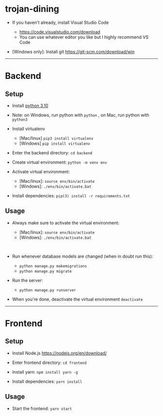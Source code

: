 # trojan-dining

- If you haven't already, install Visual Studio Code 
    - https://code.visualstudio.com/download
    - You can use whatever editor you like but I highly recommend VS Code

- \[Windows only]: Install git 
https://git-scm.com/download/win

---
# Backend

## Setup

- Install <a href="https://www.python.org/downloads/">python 3.10</a>

- Note: on Windows, run python with `python` , on Mac, run python with `python3`

- Install virtualenv 
    - [Mac/linux] `pip3 install virtualenv`
    - [Windows] `pip install virtualenv`

- Enter the backend directory: `cd backend`

- Create virtual environment: `python -m venv env`

- Activate virtual environment:
    - \[Mac/linux]: `source env/bin/activate`
    - \[Windows]: `./env/bin/activate.bat`

- Install dependencies:
`pip(3) install -r requirements.txt`

## Usage

- Always make sure to activate the virtual environment:

    - \[Mac/linux]: `source env/bin/activate`
    - \[Windows]: `./env/bin/activate.bat`

<br/>

- Run whenever database models are changed (when in doubt run this):
    - `python manage.py makemigrations`
    - `python manage.py migrate`

- Run the server:
    - `python manage.py runserver`

- When you're done, deactivate the virtual environment `deactivate`

---
# Frontend

## Setup

- Install Node.js https://nodejs.org/en/download/

- Enter frontend directory:
`cd frontend`

- Install yarn: `npm install yarn -g`

- Install dependencies:
`yarn install`

## Usage

- Start the frontend:
`yarn start`
